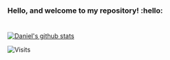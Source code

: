 ### Hello, and welcome to my repository! :hello:

# 



[![Daniel's github stats](https://github-readme-stats.vercel.app/api?username=DanielMarquesz)](https://github.com/DanielMarquesz)

<!--
**DanielMarquesz/DanielMarquesz** is a ✨ _special_ ✨ repository because its `README.md` (this file) appears on your GitHub profile.

Here are some ideas to get you started:

- 🔭 I’m currently working on ...
- 🌱 I’m currently learning ...
- 👯 I’m looking to collaborate on ...
- 🤔 I’m looking for help with ...
- 💬 Ask me about ...
- 📫 How to reach me: ...
- 😄 Pronouns: ...
- ⚡ Fun fact: ...
-->

![Visits](https://komarev.com/ghpvc/?username=your-github-DanielMarquesz&style=flat-square)
